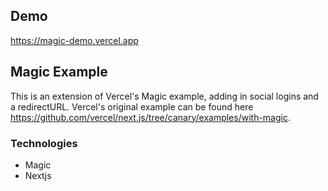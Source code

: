 ## Demo

https://magic-demo.vercel.app

## Magic Example

This is an extension of Vercel's Magic example, adding in social logins and a redirectURL. Vercel's original example can be found here https://github.com/vercel/next.js/tree/canary/examples/with-magic.

### Technologies

- Magic
- Nextjs
